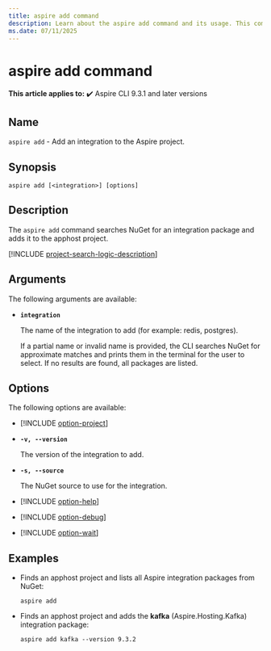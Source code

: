```yaml
---
title: aspire add command
description: Learn about the aspire add command and its usage. This command adds an integration package to an Aspire apphost project.
ms.date: 07/11/2025
---
```

# aspire add command

**This article applies to:** ✔️ Aspire CLI 9.3.1 and later versions

## Name

`aspire add` - Add an integration to the Aspire project.

## Synopsis

```dotnetcli
aspire add [<integration>] [options]
```

## Description

The `aspire add` command searches NuGet for an integration package and adds it to the apphost project.

[!INCLUDE [project-search-logic-description](includes/project-search-logic-description.md)]

## Arguments

The following arguments are available:

- **`integration`**

  The name of the integration to add (for example: redis, postgres).

  If a partial name or invalid name is provided, the CLI searches NuGet for approximate matches and prints them in the terminal for the user to select. If no results are found, all packages are listed.

## Options

The following options are available:

- [!INCLUDE [option-project](includes/option-project.md)]

- **`-v, --version`**

  The version of the integration to add.

- **`-s, --source`**

  The NuGet source to use for the integration.

- [!INCLUDE [option-help](includes/option-help.md)]

- [!INCLUDE [option-debug](includes/option-debug.md)]

- [!INCLUDE [option-wait](includes/option-wait.md)]

## Examples

- Finds an apphost project and lists all Aspire integration packages from NuGet:

  ```Command
  aspire add
  ```

- Finds an apphost project and adds the **kafka** (Aspire.Hosting.Kafka) integration package:

  ```Command
  aspire add kafka --version 9.3.2
  ```
